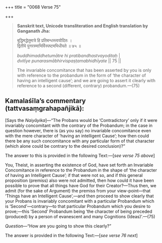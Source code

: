 +++
title = "0068 Verse 75"

+++
> **Sanskrit text, Unicode transliteration and English translation by Ganganath Jha:** 
>
> बुद्धिमद्धेतुमात्रे हि प्रतिबन्धस्त्वयोदितः ।  
> द्वितीये पुनरस्माभिर्विस्पष्टमभिधीयते ॥ ७५ ॥ 
>
> *buddhimaddhetumātre hi pratibandhastvayoditaḥ* \|  
> *dvitīye punarasmābhirvispaṣṭamabhidhīyate* \|\| 75 \|\| 
>
> The invariable concomitance that has been asserted by you is only with reference to the probandum in the form of ‘the character of having an intelligent cause’; and we are going to assert it clearly with reference to a second (different, contrary) probandum.—(75)



## Kamalaśīla’s commentary (tattvasaṃgrahapañjikā):

[Says the *Naiyāyika*]—“The Probans would be ‘Contradictory’ only if it were invariably concomitant with the contrary of the Probandum; in the case in question however, there is (as you say) no invariable concomitance even with the mere character of ‘having an intelligent Cause’; how then could there be any such concomitance with any particular form of that character (which alone could be contrary to the desired conclusion)?”

The answer to this is provided in the following Text:—[*see verse 75 above*]

You, Theist, in asserting the existence of God, have set forth an Invariable Concomitance in reference to the Probandum in the shape of ‘the character of having an Intelligent Cause’; if that were not so, and if this general proposition (premiss) also were not admitted, then how could it have been possible to prove that all things have God for their Creator?—Thus then, we admit (for the sake of Argument) the premiss from your view-point—that ‘Things have an Intelligent Cause’,—and then proceed to show clearly that your Probans is invariably concomitant with a particular Probandum which is ‘Second’—contrary—to that particular Probandum which you desire to prove;—this ‘Second’ Probandum being ‘the character of being preceded (produced) by a person of evanescent and many Cognitions (Ideas)’.—(75)

*Question*—“How are you going to show this clearly?”

The answer is provided in the following Text:—[*see verse 76 next*]


